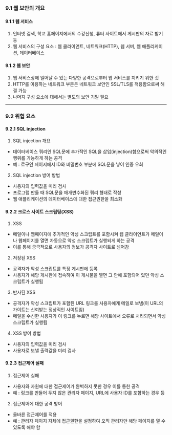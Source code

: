 ### 9.1 웹 보안의 개요

#### 9.1.1 웹 서비스

1. 인터넷 검색, 학교 홈페이지에서의 수강신청, 튜터 사이트에서 게시판의 자료 받기 등
2. 웹 서비스의 구성 요소 : 웹 클라이언트, 네트워크(HTTP), 웹 서버, 웹 애플리케이션, 데이터베이스

#### 9.1.2 웹 보안

1. 웹 서비스상에 일어날 수 있는 다양한 공격으로부터 웹 서비스를 지키기 위한 것
2. HTTP를 이용하는 네트워크 부분은 네트워크 보안인 SSL/TLS를 적용함으로써 해결 가능
3. 나머지 구성 요소에 대해서는 별도의 보안 기밀 필요

---

### 9.2 위협 요소

#### 9.2.1 SQL injection

1. SQL injection 개요

- 데이터베이스 쿼리인 SQL문에 추가적인 SQL을 삽입(injection)함으로써 악의적인 행위를 가능하게 하는 공격
- 예 : 로구인 페이지에서 ID와 비밀번호 부분에 SQL문을 넣어 인증 우회

2. SQL injection 방어 방법

- 사용자의 입력값을 미리 검사
- 프로그램 만들 때 SQL문을 매개변수화된 쿼리 형태로 작성
- 웹 애플리케이션의 데이터베이스에 대한 접근권한을 최소화

#### 9.2.2 크로스 사이트 스크립팅(XSS)

1. XSS

- 메일이나 웹페이지에 추가적인 악성 스크립트를 포함시켜 웹 클라이언트가 메일이나 웹페이지를 열면 자동으로 악성 스크립트가 실행되게 하는 공격
- 이를 통해 궁극적으로 사용자의 정보가 공격자 사이트로 넘어감

2. 저장된 XSS

- 공격자가 악성 스크립트를 특정 게시판에 등록
- 사용자가 해당 게시판에 접속하여 이 게시물을 열면 그 안에 포함되어 있던 악성 스크립트가 실행됨

3. 반사된 XSS

- 공격자가 악성 스크립트가 포함된 URL 링크를 사용자에게 메일로 보냄(이 URL의 가이트는 신뢰받는 정상적인 사이트임)
- 메일을 수신한 사용자가 이 링크를 누르면 해당 사이트에서 오류로 처리되면서 악성 스크립트가 실행됨

4. XSS 방어 방법

- 사용자의 입력값을 미리 검사
- 사용자로 보낼 출력값을 미리 검사

#### 9.2.3 접근제어 실패

1. 접근제어 실패

- 사용자와 자원에 대한 접근제어가 완벽하지 못한 경우 이를 통한 공격
- 예 : 링크를 만들어 두지 않은 관리자 페이지, URL에 사용자 ID를 포함하는 경우 등

2. 접근제어에 대한 공격 방어

- 올바른 접근제어를 적용
- 예 : 관리자 페이지 자체에 접근권한을 설정하여 오직 관리자만 해당 페이지를 열 수 있도록 해야 함
